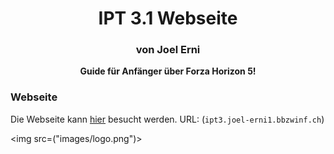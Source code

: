 <h1 align="center">IPT 3.1 Webseite</h1>
<h3 align="center">von Joel Erni</h3>
<div align="center">
  <strong>Guide für Anfänger über Forza Horizon 5!</strong>
</div>

### Webseite

Die Webseite kann [hier](https://www.ipt3.joel-erni1.bbzwinf.ch) besucht werden.
URL: (`ipt3.joel-erni1.bbzwinf.ch`)

<img src=("images/logo.png")>
